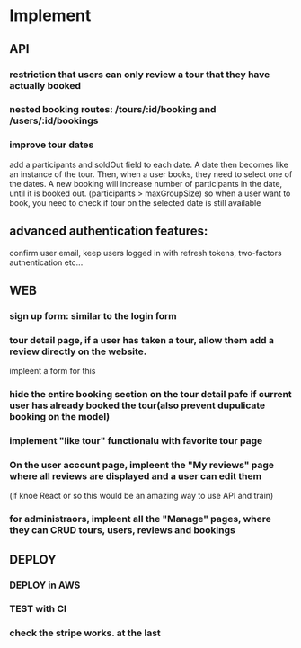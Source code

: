 # Implement

## API
### restriction that users can only review a tour that they have actually booked
### nested booking routes: /tours/:id/booking and /users/:id/bookings
### improve tour dates
  add a participants and soldOut field to each date.
  A date then becomes like an instance of the tour.
  Then, when a user books, they need to select one of the dates.
  A new booking will increase number of participants in the date, until it is booked out.
  (participants > maxGroupSize)
  so when a user want to book, you need to check if tour on the selected date is still available
## advanced authentication features:
  confirm user email, keep users logged in with refresh tokens, two-factors authentication etc...

## WEB
### sign up form: similar to the login form
### tour detail page, if a user has taken a tour, allow them add a review directly on the website.
  impleent a form for this
### hide the entire booking section on the tour detail pafe if current user has already booked the tour(also prevent dupulicate booking on the model)
### implement "like tour" functionalu with favorite tour page
### On the user account page, impleent the "My reviews" page where all reviews are displayed and a user can edit them
  (if knoe React or so this would be an amazing way to use API and train)
### for administraors, impleent all the "Manage" pages, where they can CRUD tours, users, reviews and bookings

## DEPLOY
### DEPLOY in AWS
### TEST with CI
### check the stripe works. at the last